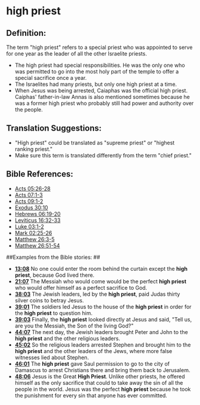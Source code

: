 # high priest #

## Definition: ##

The term "high priest" refers to a special priest who was appointed to serve for one year as the leader of all the other Israelite priests. 

* The high priest had special responsibilities. He was the only one who was permitted to go into the most holy part of the temple to offer a special sacrifice once a year.
* The Israelites had many priests, but only one high priest at a time.
* When Jesus was being arrested, Caiaphas was the official high priest. Caiphas' father-in-law Annas is also mentioned sometimes because he was a former high priest who probably still had power and authority over the people.

## Translation Suggestions: ##

* "High priest" could be translated as "supreme priest" or "highest ranking priest."
* Make sure this term is translated differently from the term "chief priest."



## Bible References: ##

* [Acts 05:26-28](en/tn/act/help/05/26)
* [Acts 07:1-3](en/tn/act/help/07/01)
* [Acts 09:1-2](en/tn/act/help/09/01)
* [Exodus 30:10](en/tn/exo/help/30/10)
* [Hebrews 06:19-20](en/tn/heb/help/06/19)
* [Leviticus 16:32-33](en/tn/lev/help/16/32)
* [Luke 03:1-2](en/tn/luk/help/03/01)
* [Mark 02:25-26](en/tn/mrk/help/02/25)
* [Matthew 26:3-5](en/tn/mat/help/26/03)
* [Matthew 26:51-54](en/tn/mat/help/26/51)

##Examples from the Bible stories: ##

* __[13:08](en/tn/obs/help/13/08)__ No one could enter the room behind the curtain except the __high priest__, because God lived there.
* __[21:07](en/tn/obs/help/21/07)__ The Messiah who would come would be the perfect __high priest__  who would offer himself as a perfect sacrifice to God.
* __[38:03](en/tn/obs/help/38/03)__ The Jewish leaders, led by the __high priest__, paid Judas thirty silver coins to betray Jesus.
* __[39:01](en/tn/obs/help/39/01)__ The soldiers led Jesus to the house of the __high priest__  in order for the __high priest__  to question him.
* __[39:03](en/tn/obs/help/39/03)__ Finally, the __high priest__  looked directly at Jesus and said, "Tell us, are you the Messiah, the Son of the living God?"
* __[44:07](en/tn/obs/help/44/07)__ The next day, the Jewish leaders brought Peter and John to the __high priest__  and the other religious leaders.
* __[45:02](en/tn/obs/help/45/02)__ So the religious leaders arrested Stephen and brought him to the __high priest__  and the other leaders of the Jews, where more false witnesses lied about Stephen.
* __[46:01](en/tn/obs/help/46/01)__ The __high priest__  gave Saul permission to go to the city of Damascus to arrest Christians there and bring them back to Jerusalem.
* __[48:06](en/tn/obs/help/48/06)__ Jesus is the Great __High Priest__. Unlike other priests, he offered himself as the only sacrifice that could to take away the sin of all the people in the world. Jesus was the perfect __high priest__  because he took the punishment for every sin that anyone has ever committed.